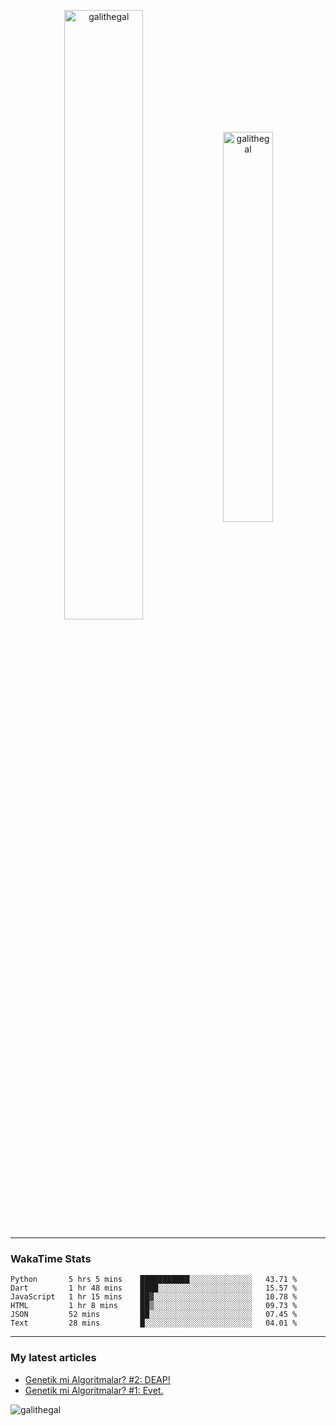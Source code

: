 <p align="center">
  <img align="center" width="50%" height="auto" src="https://github-readme-stats.vercel.app/api?username=galithegal&show_icons=true&count_private=true&theme=jolly&locale=en" alt="galithegal" />
  <img align="center" width="40%" height="auto" src="https://github-readme-stats.vercel.app/api/top-langs?username=galithegal&exclude_repo=NNCars&show_icons=true&theme=jolly&locale=en&layout=compact" alt="galithegal" />
</p>

<hr class="dashed" />
<p align="center">

<h3 align="left">WakaTime Stats</h3>
<!--START_SECTION:waka-->

```text
Python       5 hrs 5 mins    ███████████░░░░░░░░░░░░░░   43.71 %
Dart         1 hr 48 mins    ████░░░░░░░░░░░░░░░░░░░░░   15.57 %
JavaScript   1 hr 15 mins    ██▓░░░░░░░░░░░░░░░░░░░░░░   10.78 %
HTML         1 hr 8 mins     ██▒░░░░░░░░░░░░░░░░░░░░░░   09.73 %
JSON         52 mins         ██░░░░░░░░░░░░░░░░░░░░░░░   07.45 %
Text         28 mins         █░░░░░░░░░░░░░░░░░░░░░░░░   04.01 %
```

<!--END_SECTION:waka-->

</p>
<hr class="dashed" />

<h3 align="left">My latest articles</h3>

<!-- BLOG-POST-LIST:START -->
- [Genetik mi Algoritmalar?  #2: DEAP!](https://medium.com/rsparametrelerbutunu/genetik-mi-algoritmalar-2-deap-faaaaab756f7?source=rss-873ea545dd09------2)
- [Genetik mi Algoritmalar?  #1: Evet.](https://medium.com/rsparametrelerbutunu/genetik-mi-algoritmalar-1-evet-9fded872060b?source=rss-873ea545dd09------2)
<!-- BLOG-POST-LIST:END -->

<!-- View counter -->
<p align="left"> <img src="https://komarev.com/ghpvc/?username=galithegal&label=Views&color=010002&style=flat-square" alt="galithegal" /> </p>
